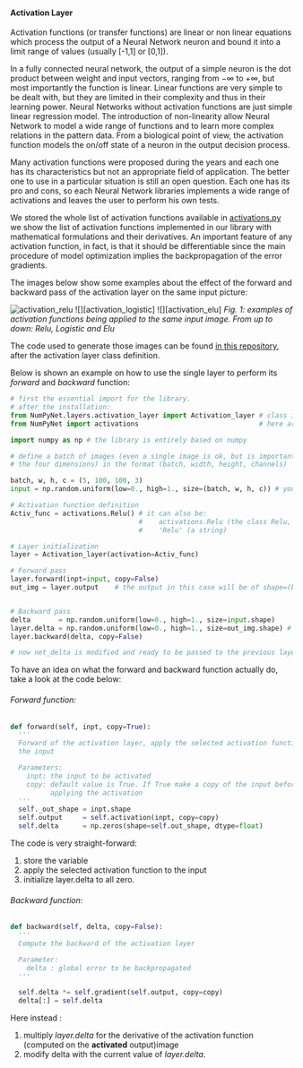 #### Activation Layer <a name="activation_Layer"></a>

Activation functions (or transfer functions) are linear or non linear equations which process the output of a Neural Network neuron and bound it into a limit range of values (usually [-1,1] or [0,1]).

In a fully connected neural network, the output of a simple neuron is the dot product between weight and input vectors, ranging from $-\infty$ to $+\infty$, but most importantly the function is linear.
Linear functions are very simple to be dealt with, but they are limited in their complexity and thus in their learning power.
Neural Networks without activation functions are just simple linear regression model.
The introduction of non-linearity allow Neural Network to model a wide range of functions and to learn more complex relations in the pattern data.
From a biological point of view, the activation function models the on/off state of a neuron in the output decision process.

Many activation functions were proposed during the years and each one has its characteristics but not an appropriate field of application.
The better one to use in a particular situation is still an open question.
Each one has its pro and cons, so each Neural Network libraries implements a wide range of activations and leaves the user to perform his own tests.

We stored the whole list of activation functions available in [activations.py](https://github.com/Nico-Curti/NumPyNet/blob/master/NumPyNet/activations.py) we show the list of activation functions implemented in our library with mathematical formulations and their derivatives.
An important feature of any activation function, in fact, is that it should be differentiable since the main procedure of model optimization implies the backpropagation of the error gradients.


The images below show some examples about the effect of the forward and backward pass of the activation layer on the same input picture:

![][activation_relu]
![][activation_logistic]
![][activation_elu]
*Fig. 1: examples of activation functions being applied to the same input image. From up to down: Relu, Logistic and Elu*

The code used to generate those images can be found [in this repository](https://github.com/Nico-Curti/NumPyNet/blob/master/NumPyNet/layers/activation_layer.py "activation_layer.py"), after the activation layer class definition.

Below is shown an example on how to use the single layer to perform its *forward* and *backward* function:

```python
# first the essential import for the library.
# after the installation:
from NumPyNet.layers.activation_layer import Activation_layer # class import
from NumPyNet import activations                              # here are contained all the activation funtions definitions

import numpy as np # the library is entirely based on numpy

# define a batch of images (even a single image is ok, but is important that it has all
# the four dimensions) in the format (batch, width, height, channels)

batch, w, h, c = (5, 100, 100, 3)
input = np.random.uniform(low=0., high=1., size=(batch, w, h, c)) # you can also import an image from file

# Activation function definition
Activ_func = activations.Relu() # it can also be:
                                #    activations.Relu (the class Relu, taken from activations.py)
                                #    'Relu' (a string)

# Layer initialization
layer = Activation_layer(activation=Activ_func)

# Forward pass
layer.forward(inpt=input, copy=False)
out_img = layer.output    # the output in this case will be of shape=(batch, w, h, c), so a batch of images


# Backward pass
delta       = np.random.uniform(low=0., high=1., size=input.shape)     # definition of network delta, to be backpropagated
layer.delta = np.random.uniform(low=0., high=1., size=out_img.shape) # layer delta, ideally coming from the next layer
layer.backward(delta, copy=False)

# now net_delta is modified and ready to be passed to the previous layer.delta
```

To have an idea on what the forward and backward function actually do, take a look at the code below:

###### Forward function:

```python
def forward(self, inpt, copy=True):
  '''
  Forward of the activation layer, apply the selected activation function to
  the input

  Parameters:
    inpt: the input to be activated
    copy: default value is True. If True make a copy of the input before
          applying the activation
  '''
  self._out_shape = inpt.shape
  self.output     = self.activation(inpt, copy=copy)
  self.delta      = np.zeros(shape=self.out_shape, dtype=float)

```
The code is very straight-forward:
1. store the variable
2. apply the selected activation function to the input
3. initialize layer.delta to all zero.

###### Backward function:

```python
def backward(self, delta, copy=False):
  '''
  Compute the backward of the activation layer

  Parameter:
    delta : global error to be backpropagated
  '''

  self.delta *= self.gradient(self.output, copy=copy)
  delta[:] = self.delta
```
Here instead :
1. multiply *layer.delta* for the derivative of the activation function (computed on the **activated** output)image
2. modify delta with the current value of *layer.delta*.




[activation_relu]: https://github.com/Nico-Curti/NumPyNet/blob/master/docs/NumPyNet/images/activation_relu.png "activation_relu"
[activation_logitic]: https://github.com/Nico-Curti/NumPyNet/blob/master/docs/NumPyNet/images/activation_logistic.png "activation_logitic"
[actvation_elu]: https://github.com/Nico-Curti/NumPyNet/blob/master/docs/NumPyNet/images/activation_elu.png "activation_elu"
